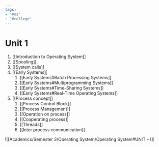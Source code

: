 ```yaml
---
tags:
- "#os"
- "#college"
---
```


# Unit 1
1. [[Introduction to Operating System]]
2. [[Spooling]]
3. [[System calls]]
4. [[Early Systems]]
	1. [[Early Systems#Batch Processing Systems]]
	2. [[Early Systems#Multiprogramming Systems]]
	3. [[Early Systems#Time-Sharing Systems]]
	4. [[Early Systems#Real-Time Operating Systems]]
5. [[Process concept]]
	1. [[Process Control Block]] 
	2. [[Process Management]]
	3. [[Operation on process]]
	4. [[Cooperating process]]
	5. [[Threads]]
	6. [[Inter process communication]]

![[Academics/Semester 3/Operating System/Operating System#UNIT – I]]